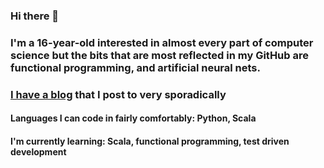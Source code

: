 ### Hi there 👋
### I'm a 16-year-old interested in almost every part of computer science but the bits that are most reflected in my GitHub are functional programming, and artificial neural nets.  
### [I have a blog](https://qwertpi.medium.com/) that I post to very sporadically  

#### Languages I can code in fairly comfortably: Python, Scala  
#### I'm currently learning: Scala, functional programming, test driven development  

